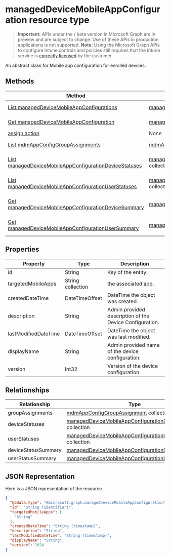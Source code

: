 ﻿# managedDeviceMobileAppConfiguration resource type

> **Important:** APIs under the / beta version in Microsoft Graph are in preview and are subject to change. Use of these APIs in production applications is not supported.
> **Note:** Using the Microsoft Graph APIs to configure Intune controls and policies still requires that the Intune service is [correctly licensed](https://go.microsoft.com/fwlink/?linkid=839381) by the customer.

An abstract class for Mobile app configuration for enrolled devices.
## Methods
|Method|Return Type|Description|
|---|---|---|
|[List managedDeviceMobileAppConfigurations](https://developer.microsoft.com/en-us/graph/docs/api-reference/beta/api/api/intune_apps_manageddevicemobileappconfiguration_list.md)|[managedDeviceMobileAppConfiguration](https://developer.microsoft.com/en-us/graph/docs/api-reference/beta/api/resources/intune_apps_manageddevicemobileappconfiguration.md) collection|List properties and relationships of the [managedDeviceMobileAppConfiguration](https://developer.microsoft.com/en-us/graph/docs/api-reference/beta/api/resources/intune_apps_manageddevicemobileappconfiguration.md) objects.|
|[Get managedDeviceMobileAppConfiguration](https://developer.microsoft.com/en-us/graph/docs/api-reference/beta/api/api/intune_apps_manageddevicemobileappconfiguration_get.md)|[managedDeviceMobileAppConfiguration](https://developer.microsoft.com/en-us/graph/docs/api-reference/beta/api/resources/intune_apps_manageddevicemobileappconfiguration.md)|Read properties and relationships of the [managedDeviceMobileAppConfiguration](https://developer.microsoft.com/en-us/graph/docs/api-reference/beta/api/resources/intune_apps_manageddevicemobileappconfiguration.md) object.|
|[assign action](https://developer.microsoft.com/en-us/graph/docs/api-reference/beta/api/api/intune_apps_manageddevicemobileappconfiguration_assign.md)|None|Not yet documented|
|[List mdmAppConfigGroupAssignments](https://developer.microsoft.com/en-us/graph/docs/api-reference/beta/api/api/intune_apps_mdmappconfiggroupassignment_list.md)|[mdmAppConfigGroupAssignment](https://developer.microsoft.com/en-us/graph/docs/api-reference/beta/api/resources/intune_apps_mdmappconfiggroupassignment.md) collection|List properties and relationships of the [mdmAppConfigGroupAssignment](https://developer.microsoft.com/en-us/graph/docs/api-reference/beta/api/resources/intune_apps_mdmappconfiggroupassignment.md) objects.|
|[List managedDeviceMobileAppConfigurationDeviceStatuses](https://developer.microsoft.com/en-us/graph/docs/api-reference/beta/api/api/intune_apps_manageddevicemobileappconfigurationdevicestatus_list.md)|[managedDeviceMobileAppConfigurationDeviceStatus](https://developer.microsoft.com/en-us/graph/docs/api-reference/beta/api/resources/intune_apps_manageddevicemobileappconfigurationdevicestatus.md) collection|List properties and relationships of the [managedDeviceMobileAppConfigurationDeviceStatus](https://developer.microsoft.com/en-us/graph/docs/api-reference/beta/api/resources/intune_apps_manageddevicemobileappconfigurationdevicestatus.md) objects.|
|[List managedDeviceMobileAppConfigurationUserStatuses](https://developer.microsoft.com/en-us/graph/docs/api-reference/beta/api/api/intune_apps_manageddevicemobileappconfigurationuserstatus_list.md)|[managedDeviceMobileAppConfigurationUserStatus](https://developer.microsoft.com/en-us/graph/docs/api-reference/beta/api/resources/intune_apps_manageddevicemobileappconfigurationuserstatus.md) collection|List properties and relationships of the [managedDeviceMobileAppConfigurationUserStatus](https://developer.microsoft.com/en-us/graph/docs/api-reference/beta/api/resources/intune_apps_manageddevicemobileappconfigurationuserstatus.md) objects.|
|[Get managedDeviceMobileAppConfigurationDeviceSummary](https://developer.microsoft.com/en-us/graph/docs/api-reference/beta/api/api/intune_apps_manageddevicemobileappconfigurationdevicesummary_get.md)|[managedDeviceMobileAppConfigurationDeviceSummary](https://developer.microsoft.com/en-us/graph/docs/api-reference/beta/api/resources/intune_apps_manageddevicemobileappconfigurationdevicesummary.md)|Read properties and relationships of the [managedDeviceMobileAppConfigurationDeviceSummary](https://developer.microsoft.com/en-us/graph/docs/api-reference/beta/api/resources/intune_apps_manageddevicemobileappconfigurationdevicesummary.md) object.|
|[Get managedDeviceMobileAppConfigurationUserSummary](https://developer.microsoft.com/en-us/graph/docs/api-reference/beta/api/api/intune_apps_manageddevicemobileappconfigurationusersummary_get.md)|[managedDeviceMobileAppConfigurationUserSummary](https://developer.microsoft.com/en-us/graph/docs/api-reference/beta/api/resources/intune_apps_manageddevicemobileappconfigurationusersummary.md)|Read properties and relationships of the [managedDeviceMobileAppConfigurationUserSummary](https://developer.microsoft.com/en-us/graph/docs/api-reference/beta/api/resources/intune_apps_manageddevicemobileappconfigurationusersummary.md) object.|

## Properties
|Property|Type|Description|
|---|---|---|
|id|String|Key of the entity.|
|targetedMobileApps|String collection|the associated app.|
|createdDateTime|DateTimeOffset|DateTime the object was created.|
|description|String|Admin provided description of the Device Configuration.|
|lastModifiedDateTime|DateTimeOffset|DateTime the object was last modified.|
|displayName|String|Admin provided name of the device configuration.|
|version|Int32|Version of the device configuration.|

## Relationships
|Relationship|Type|Description|
|---|---|---|
|groupAssignments|[mdmAppConfigGroupAssignment](https://developer.microsoft.com/en-us/graph/docs/api-reference/beta/api/resources/intune_apps_mdmappconfiggroupassignment.md) collection|the associated group assignments.|
|deviceStatuses|[managedDeviceMobileAppConfigurationDeviceStatus](https://developer.microsoft.com/en-us/graph/docs/api-reference/beta/api/resources/intune_apps_manageddevicemobileappconfigurationdevicestatus.md) collection|List of ManagedDeviceMobileAppConfigurationDeviceStatus.|
|userStatuses|[managedDeviceMobileAppConfigurationUserStatus](https://developer.microsoft.com/en-us/graph/docs/api-reference/beta/api/resources/intune_apps_manageddevicemobileappconfigurationuserstatus.md) collection|List of ManagedDeviceMobileAppConfigurationUserStatus.|
|deviceStatusSummary|[managedDeviceMobileAppConfigurationDeviceSummary](https://developer.microsoft.com/en-us/graph/docs/api-reference/beta/api/resources/intune_apps_manageddevicemobileappconfigurationdevicesummary.md)|App configuration device status summary.|
|userStatusSummary|[managedDeviceMobileAppConfigurationUserSummary](https://developer.microsoft.com/en-us/graph/docs/api-reference/beta/api/resources/intune_apps_manageddevicemobileappconfigurationusersummary.md)|App configuration user status summary.|

## JSON Representation
Here is a JSON representation of the resource.
<!-- {
  "blockType": "resource",
  "keyProperty": "id",
  "@odata.type": "microsoft.graph.managedDeviceMobileAppConfiguration"
}
-->
```json
{
  "@odata.type": "#microsoft.graph.managedDeviceMobileAppConfiguration",
  "id": "String (identifier)",
  "targetedMobileApps": [
    "String"
  ],
  "createdDateTime": "String (timestamp)",
  "description": "String",
  "lastModifiedDateTime": "String (timestamp)",
  "displayName": "String",
  "version": 1024
}
```



